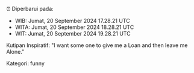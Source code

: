 ⏰ Diperbarui pada:
- WIB: Jumat, 20 September 2024 17.28.21 UTC
- WITA: Jumat, 20 September 2024 18.28.21 UTC
- WIT: Jumat, 20 September 2024 19.28.21 UTC

Kutipan Inspiratif:
"I want some one to give me a Loan and then leave me Alone."


Kategori: funny

